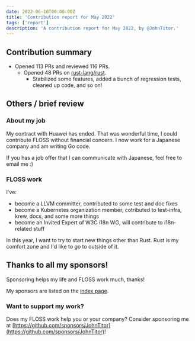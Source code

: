 ```yaml
---
date: 2022-06-18T00:00:00Z
title: 'Contribution report for May 2022'
tags: ['report']
description: 'A contribution report for May 2022, by @JohnTitor.'
---
```


## Contribution summary

- Opened 113 PRs and reviewed 116 PRs.
  - Opened 48 PRs on [rust-lang/rust].
    - Stabilized some features, added a bunch of regression tests, cleaned up code, and so on!

[rust-lang/rust]: https://github.com/rust-lang/rust

## Others / brief review

### About my job

My contract with Huawei has ended.
That was wonderful time, I could contribute FLOSS without financial concern.
I now work for a Japanese company and am writing Go code.

If you has a job offer that I can communicate with Japanese, feel free to email me :)

### FLOSS work

I've:

- become a LLVM committer, contributed to some test and doc fixes
- become a Kubernetes organization member, cotributed to test-infra, krew, docs, and some more things
- become an Invited Expert of W3C i18n WG, will contribute to i18n-related stuff

In this year, I want to try to start new things other than Rust.
Rust is my comfort zone and I'd like to go to outside of it.

## Thanks to all my sponsors!

Sponsoring helps my life and FLOSS work much, thanks!

My sponsors are listed on the [index page](../).

### Want to support my work?

Does my FLOSS work help you or your company?
Consider sponsoring me at [https://github.com/sponsors/JohnTitor](https://github.com/sponsors/JohnTitor)!
